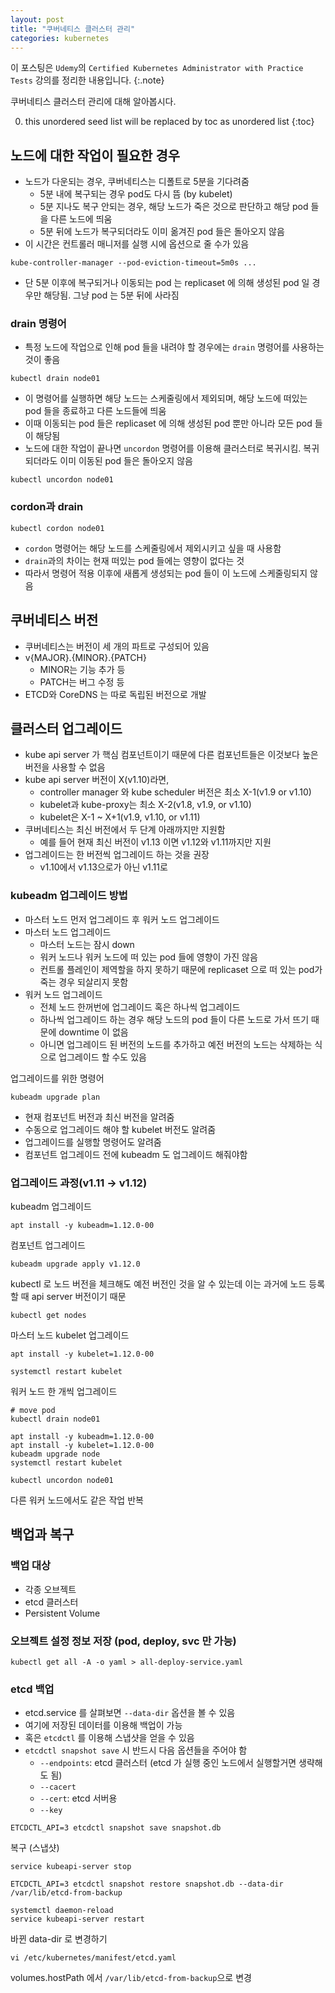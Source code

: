 ```yaml
---
layout: post
title: "쿠버네티스 클러스터 관리"
categories: kubernetes
---
```


이 포스팅은 `Udemy`의 `Certified Kubernetes Administrator with Practice Tests` 강의를 정리한 내용입니다.
{:.note}

쿠버네티스 클러스터 관리에 대해 알아봅시다.

0. this unordered seed list will be replaced by toc as unordered list
{:toc}

## 노드에 대한 작업이 필요한 경우

- 노드가 다운되는 경우, 쿠버네티스는 디폴트로 5분을 기다려줌
    - 5분 내에 복구되는 경우 pod도 다시 뜸 (by kubelet)
    - 5분 지나도 복구 안되는 경우, 해당 노드가 죽은 것으로 판단하고 해당 pod 들을 다른 노드에 띄움
    - 5분 뒤에 노드가 복구되더라도 이미 옮겨진 pod 들은 돌아오지 않음
- 이 시간은 컨트롤러 매니저를 실행 시에 옵션으로 줄 수가 있음

```
kube-controller-manager --pod-eviction-timeout=5m0s ...
```

- 단 5분 이후에 복구되거나 이동되는 pod 는 replicaset 에 의해 생성된 pod 일 경우만 해당됨. 그냥 pod 는 5분 뒤에 사라짐

### drain 명령어

- 특정 노드에 작업으로 인해 pod 들을 내려야 할 경우에는 `drain` 명령어를 사용하는 것이 좋음
```
kubectl drain node01
```
- 이 명령어를 실행하면 해당 노드는 스케줄링에서 제외되며, 해당 노드에 떠있는 pod 들을 종료하고 다른 노드들에 띄움
- 이때 이동되는 pod 들은 replicaset 에 의해 생성된 pod 뿐만 아니라 모든 pod 들이 해당됨
- 노드에 대한 작업이 끝나면 `uncordon` 명령어를 이용해 클러스터로 복귀시킴. 복귀되더라도 이미 이동된 pod 들은 돌아오지 않음
```
kubectl uncordon node01
```

### cordon과 drain

```
kubectl cordon node01
```
- `cordon` 명령어는 해당 노드를 스케줄링에서 제외시키고 싶을 때 사용함
- `drain`과의 차이는 현재 떠있는 pod 들에는 영향이 없다는 것
- 따라서 명령어 적용 이후에 새롭게 생성되는 pod 들이 이 노드에 스케줄링되지 않음

## 쿠버네티스 버전

- 쿠버네티스는 버전이 세 개의 파트로 구성되어 있음
- v{MAJOR}.{MINOR}.{PATCH}
    - MINOR는 기능 추가 등
    - PATCH는 버그 수정 등
- ETCD와 CoreDNS 는 따로 독립된 버전으로 개발

## 클러스터 업그레이드

- kube api server 가 핵심 컴포넌트이기 때문에 다른 컴포넌트들은 이것보다 높은 버전을 사용할 수 없음
- kube api server 버전이 X(v1.10)라면,
    - controller manager 와 kube scheduler 버전은 최소 X-1(v1.9 or v1.10)
    - kubelet과 kube-proxy는 최소 X-2(v1.8, v1.9, or v1.10)
    - kubelet은 X-1 ~ X+1(v1.9, v1.10, or v1.11)
- 쿠버네티스는 최신 버전에서 두 단계 아래까지만 지원함
    - 예를 들어 현재 최신 버전이 v1.13 이면 v1.12와 v1.11까지만 지원
- 업그레이드는 한 버전씩 업그레이드 하는 것을 권장
    - v1.10에서 v1.13으로가 아닌 v1.11로

### kubeadm 업그레이드 방법

- 마스터 노드 먼저 업그레이드 후 워커 노드 업그레이드
- 마스터 노드 업그레이드
    - 마스터 노드는 잠시 down
    - 워커 노드나 워커 노드에 떠 있는 pod 들에 영향이 가진 않음
    - 컨트롤 플레인이 제역할을 하지 못하기 때문에 replicaset 으로 떠 있는 pod가 죽는 경우 되살리지 못함
- 워커 노드 업그레이드
    - 전체 노드 한꺼번에 업그레이드 혹은 하나씩 업그레이드
    - 하나씩 업그레이드 하는 경우 해당 노드의 pod 들이 다른 노드로 가서 뜨기 때문에 downtime 이 없음
    - 아니면 업그레이드 된 버전의 노드를 추가하고 예전 버전의 노드는 삭제하는 식으로 업그레이드 할 수도 있음

업그레이드를 위한 명령어

```
kubeadm upgrade plan
```

- 현재 컴포넌트 버전과 최신 버전을 알려줌
- 수동으로 업그레이드 해야 할 kubelet 버전도 알려줌
- 업그레이드를 실행할 명령어도 알려줌
- 컴포넌트 업그레이드 전에 kubeadm 도 업그레이드 해줘야함

### 업그레이드 과정(v1.11 -> v1.12)

kubeadm 업그레이드

```
apt install -y kubeadm=1.12.0-00
```

컴포넌트 업그레이드

```
kubeadm upgrade apply v1.12.0
```

kubectl 로 노드 버전을 체크해도 예전 버전인 것을 알 수 있는데 이는 과거에 노드 등록할 때 api server 버전이기 때문

```
kubectl get nodes
```

마스터 노드 kubelet 업그레이드

```
apt install -y kubelet=1.12.0-00

systemctl restart kubelet
```

워커 노드 한 개씩 업그레이드

```
# move pod
kubectl drain node01
```

```
apt install -y kubeadm=1.12.0-00
apt install -y kubelet=1.12.0-00
kubeadm upgrade node
systemctl restart kubelet
```

```
kubectl uncordon node01
```

다른 워커 노드에서도 같은 작업 반복

## 백업과 복구

### 백업 대상

- 각종 오브젝트
- etcd 클러스터
- Persistent Volume

### 오브젝트 설정 정보 저장 (pod, deploy, svc 만 가능)

```
kubectl get all -A -o yaml > all-deploy-service.yaml
```

### etcd 백업

- etcd.service 를 살펴보면 `--data-dir` 옵션을 볼 수 있음
- 여기에 저장된 데이터를 이용해 백업이 가능
- 혹은 `etcdctl` 를 이용해 스냅샷을 얻을 수 있음
- `etcdctl snapshot save` 시 반드시 다음 옵션들을 주어야 함
    - `--endpoints`: etcd 클러스터 (etcd 가 실행 중인 노드에서 실행할거면 생략해도 됨)
    - `--cacert`
    - `--cert`: etcd 서버용
    - `--key`

```
ETCDCTL_API=3 etcdctl snapshot save snapshot.db
```

복구 (스냅샷)

```
service kubeapi-server stop
```

```
ETCDCTL_API=3 etcdctl snapshot restore snapshot.db --data-dir /var/lib/etcd-from-backup
```

```
systemctl daemon-reload
service kubeapi-server restart
```

바뀐 data-dir 로 변경하기

```
vi /etc/kubernetes/manifest/etcd.yaml
```

volumes.hostPath 에서 `/var/lib/etcd-from-backup`으로 변경

